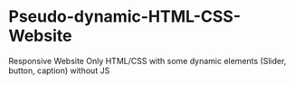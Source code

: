# Pseudo-dynamic-HTML-CSS-Website

Responsive Website Only HTML/CSS with some dynamic elements (Slider, button, caption) without JS

